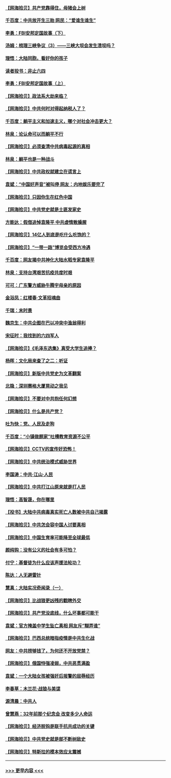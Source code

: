 #### [【网海拾贝】共产党靠得住，母猪会上树](../pages/nsc993/n12990730.md?t=06020402) 
#### [千百度：中共放开生三胎 网民：“爱谁生谁生”](../pages/nsc993/n12990644.md?t=06020402) 
#### [李勇：FBI安邦定国故事（下）](../pages/nsc993/n12987854.md?t=06020402) 
#### [汤姆：梳理三峡争议（3）——三峡大坝会发生溃坝吗？](../pages/nsc993/n12989806.md?t=06020402) 
#### [理悟：大陆同胞，看好你的孩子](../pages/nsc993/n12989778.md?t=06020402) 
#### [读者投书：非止六四](../pages/nsc993/n12989673.md?t=06020402) 
#### [李勇：FBI安邦定国故事（上）](../pages/nsc993/n12987749.md?t=06020402) 
#### [【网海拾贝】政法系大劫来临？](../pages/nsc993/n12987596.md?t=06020402) 
#### [【网海拾贝】中共何时对得起纳税人了？](../pages/nsc993/n12985578.md?t=06020402) 
#### [千百度：躺平主义和加速主义，哪个对社会冲击更大？](../pages/nsc993/n12985512.md?t=06020402) 
#### [林泉：论认命可以而躺平不行](../pages/nsc993/n12985505.md?t=06020402) 
#### [【网海拾贝】必须查清中共病毒起源的真相](../pages/nsc993/n12984276.md?t=06020402) 
#### [林泉：躺平也是一种战斗](../pages/nsc993/n12984194.md?t=06020402) 
#### [【网海拾贝】中共政权就建立在谎言上](../pages/nsc993/n12981880.md?t=06020402) 
#### [袁斌：“中国好声音”被叫停 网友：内地娱乐要完了](../pages/nsc993/n12981826.md?t=06020402) 
#### [【网海拾贝】只因你生在红色中国](../pages/nsc993/n12979096.md?t=06020402) 
#### [【网海拾贝】中共党史就是土匪发家史](../pages/nsc993/n12976478.md?t=06020402) 
#### [方能达：假借追悼袁隆平 中共虚情散臊腥](../pages/nsc993/n12976396.md?t=06020402) 
#### [【网海拾贝】14亿人到底是吃什么吃饱的？](../pages/nsc993/n12974125.md?t=06020402) 
#### [【网海拾贝】“一带一路”博览会受西方冷遇](../pages/nsc993/n12971787.md?t=06020402) 
#### [千百度：网友揭中共神化大陆水稻专家袁隆平](../pages/nsc993/n12971733.md?t=06020402) 
#### [林泉：支持台湾艰苦抗疫共度时艰](../pages/nsc993/n12971350.md?t=06020402) 
#### [可可：广东警方威胁牛腾宇母亲的原因](../pages/nsc993/n12971100.md?t=06020402) 
#### [金浴凤：红楼春·文革招魂曲](../pages/nsc993/n12970354.md?t=06020402) 
#### [千瑞：末时景](../pages/nsc993/n12970337.md?t=06020402) 
#### [魏京生：中共企图在巴以冲突中渔翁得利](../pages/nsc993/n12970286.md?t=06020402) 
#### [宋征时：我找到的六四军人](../pages/nsc993/n12970213.md?t=06020402) 
#### [【网海拾贝】《毛泽东选集》真受大学生追捧？](../pages/nsc993/n12968779.md?t=06020402) 
#### [杨晖：文化局来查了之二：听证](../pages/nsc993/n12966528.md?t=06020402) 
#### [【网海拾贝】新版中共党史为文革翻案](../pages/nsc993/n12967526.md?t=06020402) 
#### [北隐：深圳赛格大厦晃动之我见](../pages/nsc993/n12967393.md?t=06020402) 
#### [【网海拾贝】不要对中共抱任何幻想](../pages/nsc993/n12965222.md?t=06020402) 
#### [【网海拾贝】什么是共产党？](../pages/nsc993/n12962781.md?t=06020402) 
#### [吐为快：党、人民及走狗](../pages/nsc993/n12962747.md?t=06020402) 
#### [千百度：“小镇做题家”吐槽教育资源不公平](../pages/nsc993/n12962705.md?t=06020402) 
#### [【网海拾贝】CCTV的宣传好恐怖！](../pages/nsc993/n12959984.md?t=06020402) 
#### [【网海拾贝】中共统治模式威胁世界](../pages/nsc993/n12957622.md?t=06020402) 
#### [李国涛：中共‧江山‧人民](../pages/nsc993/n12957502.md?t=06020402) 
#### [【网海拾贝】中共打江山原来就是打人民](../pages/nsc993/n12954345.md?t=06020402) 
#### [理悟：高智晟，你在哪里](../pages/nsc993/n12953115.md?t=06020402) 
#### [【投书】大陆中共病毒真实死亡人数被中共自己揭露](../pages/nsc993/n12953050.md?t=06020402) 
#### [【网海拾贝】中共怎会容中国人讨要真相](../pages/nsc993/n12952161.md?t=06020402) 
#### [【网海拾贝】中国生育率可能降至全球最低](../pages/nsc993/n12948793.md?t=06020402) 
#### [颜纯钩：没有公义的社会有多可怕？](../pages/nsc993/n12947626.md?t=06020402) 
#### [付宁：基督徒为什么应该声援法轮功？](../pages/nsc993/n12947233.md?t=06020402) 
#### [陈达：人无避雷针](../pages/nsc993/n12947098.md?t=06020402) 
#### [慧真：大陆实况奇闻录（一）](../pages/nsc993/n12945811.md?t=06020402) 
#### [【网海拾贝】比战狼更凶残的戳瞎外交](../pages/nsc993/n12945717.md?t=06020402) 
#### [【网海拾贝】共产党没底线，什么坏事都可能干](../pages/nsc993/n12942090.md?t=06020402) 
#### [袁斌：官方掩盖中学生坠亡真相 网友斥“糊弄谁”](../pages/nsc993/n12942029.md?t=06020402) 
#### [【网海拾贝】巴西总统暗指疫情是中共生化战](../pages/nsc993/n12938999.md?t=06020402) 
#### [网友：中共捞够钱了，为何还不开放党禁？](../pages/nsc993/n12938952.md?t=06020402) 
#### [【网海拾贝】俄国恃强凌弱，中共恶贯满盈](../pages/nsc993/n12936626.md?t=06020402) 
#### [袁斌：一个大陆女孩被强奸后报警的屈辱经历](../pages/nsc993/n12936547.md?t=06020402) 
#### [李春草：木兰花·战狼与美谍](../pages/nsc993/n12935995.md?t=06020402) 
#### [源清晨：中共人](../pages/nsc993/n12935589.md?t=06020402) 
#### [曾慧燕：32年前那个纪念会 改变多少人命运](../pages/nsc993/n12934233.md?t=06020402) 
#### [【网海拾贝】经济脱钩是联手抗共成功的关键](../pages/nsc993/n12934176.md?t=06020402) 
#### [【网海拾贝】中共党史就是部不断树敌史](../pages/nsc993/n12932844.md?t=06020402) 
#### [【网海拾贝】特斯拉的模本效应太震撼](../pages/nsc993/n12925626.md?t=06020402) 

----
#### [ >>> 更早内容 <<< ](../indexes/nsc993-earlier.md)
